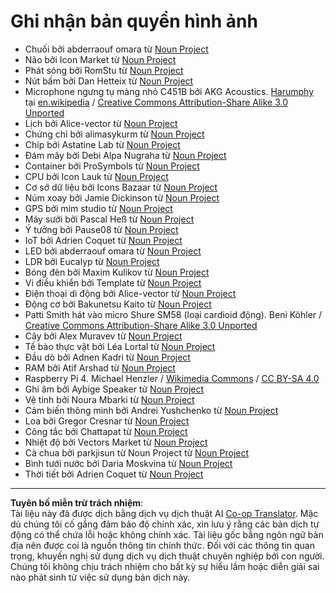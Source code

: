 <!--
CO_OP_TRANSLATOR_METADATA:
{
  "original_hash": "4506d33bbda7acc0ab20980172687090",
  "translation_date": "2025-08-27T22:32:57+00:00",
  "source_file": "attributions.md",
  "language_code": "vi"
}
-->
# Ghi nhận bản quyền hình ảnh

* Chuối bởi abderraouf omara từ [Noun Project](https://thenounproject.com)
* Não bởi Icon Market từ [Noun Project](https://thenounproject.com)
* Phát sóng bởi RomStu từ [Noun Project](https://thenounproject.com)
* Nút bấm bởi Dan Hetteix từ [Noun Project](https://thenounproject.com)
* Microphone ngưng tụ màng nhỏ C451B bởi AKG Acoustics. [Harumphy](https://en.wikipedia.org/wiki/User:Harumphy) tại [en.wikipedia](https://en.wikipedia.org/) / [Creative Commons Attribution-Share Alike 3.0 Unported](https://creativecommons.org/licenses/by-sa/3.0/deed.en)
* Lịch bởi Alice-vector từ [Noun Project](https://thenounproject.com)
* Chứng chỉ bởi alimasykurm từ [Noun Project](https://thenounproject.com)
* Chip bởi Astatine Lab từ [Noun Project](https://thenounproject.com)
* Đám mây bởi Debi Alpa Nugraha từ [Noun Project](https://thenounproject.com)
* Container bởi ProSymbols từ [Noun Project](https://thenounproject.com)
* CPU bởi Icon Lauk từ [Noun Project](https://thenounproject.com)
* Cơ sở dữ liệu bởi Icons Bazaar từ [Noun Project](https://thenounproject.com)
* Núm xoay bởi Jamie Dickinson từ [Noun Project](https://thenounproject.com)
* GPS bởi mim studio từ [Noun Project](https://thenounproject.com)
* Máy sưởi bởi Pascal Heß từ [Noun Project](https://thenounproject.com)
* Ý tưởng bởi Pause08 từ [Noun Project](https://thenounproject.com)
* IoT bởi Adrien Coquet từ [Noun Project](https://thenounproject.com)
* LED bởi abderraouf omara từ [Noun Project](https://thenounproject.com)
* LDR bởi Eucalyp từ [Noun Project](https://thenounproject.com)
* Bóng đèn bởi Maxim Kulikov từ [Noun Project](https://thenounproject.com)
* Vi điều khiển bởi Template từ [Noun Project](https://thenounproject.com)
* Điện thoại di động bởi Alice-vector từ [Noun Project](https://thenounproject.com)
* Động cơ bởi Bakunetsu Kaito từ [Noun Project](https://thenounproject.com)
* Patti Smith hát vào micro Shure SM58 (loại cardioid động). Beni Köhler / [Creative Commons Attribution-Share Alike 3.0 Unported](https://creativecommons.org/licenses/by-sa/3.0/deed.en)
* Cây bởi Alex Muravev từ [Noun Project](https://thenounproject.com)
* Tế bào thực vật bởi Léa Lortal từ [Noun Project](https://thenounproject.com)
* Đầu dò bởi Adnen Kadri từ [Noun Project](https://thenounproject.com)
* RAM bởi Atif Arshad từ [Noun Project](https://thenounproject.com)
* Raspberry Pi 4. Michael Henzler / [Wikimedia Commons](https://commons.wikimedia.org/wiki/Main_Page) / [CC BY-SA 4.0](https://creativecommons.org/licenses/by-sa/4.0/)
* Ghi âm bởi Aybige Speaker từ [Noun Project](https://thenounproject.com)
* Vệ tinh bởi Noura Mbarki từ [Noun Project](https://thenounproject.com)
* Cảm biến thông minh bởi Andrei Yushchenko từ [Noun Project](https://thenounproject.com)
* Loa bởi Gregor Cresnar từ [Noun Project](https://thenounproject.com)
* Công tắc bởi Chattapat từ [Noun Project](https://thenounproject.com)
* Nhiệt độ bởi Vectors Market từ [Noun Project](https://thenounproject.com)
* Cà chua bởi parkjisun từ Noun Project từ [Noun Project](https://thenounproject.com)
* Bình tưới nước bởi Daria Moskvina từ [Noun Project](https://thenounproject.com)
* Thời tiết bởi Adrien Coquet từ [Noun Project](https://thenounproject.com)

---

**Tuyên bố miễn trừ trách nhiệm**:  
Tài liệu này đã được dịch bằng dịch vụ dịch thuật AI [Co-op Translator](https://github.com/Azure/co-op-translator). Mặc dù chúng tôi cố gắng đảm bảo độ chính xác, xin lưu ý rằng các bản dịch tự động có thể chứa lỗi hoặc không chính xác. Tài liệu gốc bằng ngôn ngữ bản địa nên được coi là nguồn thông tin chính thức. Đối với các thông tin quan trọng, khuyến nghị sử dụng dịch vụ dịch thuật chuyên nghiệp bởi con người. Chúng tôi không chịu trách nhiệm cho bất kỳ sự hiểu lầm hoặc diễn giải sai nào phát sinh từ việc sử dụng bản dịch này.